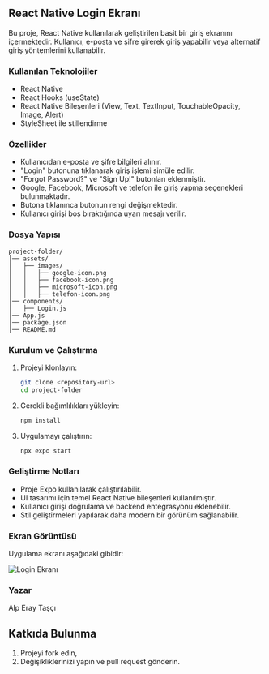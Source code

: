 ## React Native Login Ekranı

Bu proje, React Native kullanılarak geliştirilen basit bir giriş ekranını içermektedir. Kullanıcı, e-posta ve şifre girerek giriş yapabilir veya alternatif giriş yöntemlerini kullanabilir.

### Kullanılan Teknolojiler
- React Native
- React Hooks (useState)
- React Native Bileşenleri (View, Text, TextInput, TouchableOpacity, Image, Alert)
- StyleSheet ile stillendirme

### Özellikler
- Kullanıcıdan e-posta ve şifre bilgileri alınır.
- "Login" butonuna tıklanarak giriş işlemi simüle edilir.
- "Forgot Password?" ve "Sign Up!" butonları eklenmiştir.
- Google, Facebook, Microsoft ve telefon ile giriş yapma seçenekleri bulunmaktadır.
- Butona tıklanınca butonun rengi değişmektedir.
- Kullanıcı girişi boş bıraktığında uyarı mesajı verilir.

### Dosya Yapısı
```
project-folder/
│── assets/
│   ├── images/
│   │   ├── google-icon.png
│   │   ├── facebook-icon.png
│   │   ├── microsoft-icon.png
│   │   ├── telefon-icon.png
│── components/
│   ├── Login.js
│── App.js
│── package.json
│── README.md
```

### Kurulum ve Çalıştırma
1. Projeyi klonlayın:
   ```sh
   git clone <repository-url>
   cd project-folder
   ```
2. Gerekli bağımlılıkları yükleyin:
   ```sh
   npm install
   ```
3. Uygulamayı çalıştırın:
   ```sh
   npx expo start
   ```

### Geliştirme Notları

- Proje Expo kullanılarak çalıştırılabilir.
- UI tasarımı için temel React Native bileşenleri kullanılmıştır.
- Kullanıcı girişi doğrulama ve backend entegrasyonu eklenebilir.
- Stil geliştirmeleri yapılarak daha modern bir görünüm sağlanabilir.

### Ekran Görüntüsü
Uygulama ekranı aşağıdaki gibidir:

![Login Ekranı](./assets/images/screenshot.png)

### Yazar

Alp Eray Taşçı

## Katkıda Bulunma

1. Projeyi fork edin,
2. Değişikliklerinizi yapın ve pull request gönderin.

